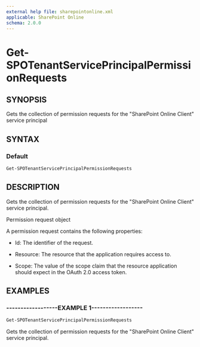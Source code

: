 ```yaml
---
external help file: sharepointonline.xml
applicable: SharePoint Online
schema: 2.0.0
---
```


# Get-SPOTenantServicePrincipalPermissionRequests

## SYNOPSIS

Gets the collection of permission requests for the "SharePoint Online Client" service principal

## SYNTAX

### Default

```powershell
Get-SPOTenantServicePrincipalPermissionRequests
```

## DESCRIPTION
Gets the collection of permission requests for the "SharePoint Online Client" service principal.

Permission request object

A permission request contains the following properties:

- Id: The identifier of the request.

- Resource: The resource that the application requires access to.

- Scope: The value of the scope claim that the resource application should expect in the OAuth 2.0 access token.

## EXAMPLES

### ------------------EXAMPLE 1------------------
```powershell
Get-SPOTenantServicePrincipalPermissionRequests
```

Gets the collection of permission requests for the "SharePoint Online Client" service principal.

